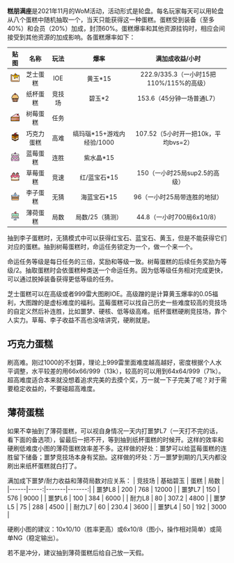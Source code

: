 **糕朋满座**是2021年11月的WoM活动，活动形式是轮盘。每名玩家每天可以用轮盘从八个蛋糕中随机抽取一个，当天只能获得这一种蛋糕。蛋糕受到装备（至多40%）和会员（20%）加成，封顶60%。蛋糕爆率和其他资源挂钩时，相应会间接受到其他资源的加成影响。各蛋糕爆率如下：

|贴图|名称|玩法|爆率|满加成收益/小时|
|:-:|:-:|:-:|:-:|:-:|
|<img src="https://github.com/putianyi889/Minesweeper-makes-me-happy/blob/main/wiki/images/piece-of-cake/507.svg" width=20>|芝士蛋糕|IOE|黄玉*15|222.9/335.3（一小时15把110%/115%的高级）|
|<img src="https://github.com/putianyi889/Minesweeper-makes-me-happy/blob/main/wiki/images/piece-of-cake/515.svg" width=20>|纸杯蛋糕|竞技场|碧玉*2|153.6（45分钟一场普通L7）|
|<img src="https://github.com/putianyi889/Minesweeper-makes-me-happy/blob/main/wiki/images/piece-of-cake/514.svg" width=20>|树莓蛋糕|任务|||
|<img src="https://github.com/putianyi889/Minesweeper-makes-me-happy/blob/main/wiki/images/piece-of-cake/511.svg" width=20>|巧克力蛋糕|高难|缟玛瑙\*15+游戏内经验/1000|107.52（5小时开一把10k，平均bvs=2）|
|<img src="https://github.com/putianyi889/Minesweeper-makes-me-happy/blob/main/wiki/images/piece-of-cake/510.svg" width=20>|蓝莓蛋糕|连胜|紫水晶*15||
|<img src="https://github.com/putianyi889/Minesweeper-makes-me-happy/blob/main/wiki/images/piece-of-cake/508.svg" width=20>|草莓蛋糕|竞速|红/蓝宝石*15|150（一小时25局sup2.5的高级）|
|<img src="https://github.com/putianyi889/Minesweeper-makes-me-happy/blob/main/wiki/images/piece-of-cake/512.svg" width=20>|李子蛋糕|无猜|海蓝宝石*15|96（一小时25局带连胜的地狱）|
|<img src="https://github.com/putianyi889/Minesweeper-makes-me-happy/blob/main/wiki/images/piece-of-cake/513.svg" width=20>|薄荷蛋糕|局数|局数/25（猜测）|44.8（一小时700局6x10/8）|

抽到李子蛋糕时，无猜模式中可以获得红宝石、蓝宝石、黄玉，但是不能获得它们对应的蛋糕。抽到树莓蛋糕时，命运任务锁定为一个，做一个来一个。

命运任务等级是每日任务的三倍，奖励和等级一致。树莓蛋糕的后续任务奖励为等级/2。抽取蛋糕时会依蛋糕种类送一个命运任务。因为低等级任务相对完成更快，可以通过脱掉装备获得更低等级的任务。

芝士蛋糕可以在高级或者999雷大图刷IOE。高级蹭的是计算黄玉爆率的0.05福利，大图蹭的是虚标难度的福利。蓝莓蛋糕可以找自己历史一些难度较高的竞技场的自定义然后补连胜，比如噩梦、硬核、低等级高难。纸杯蛋糕硬刷竞技场，靠个人实力。草莓、李子收益不高也没啥讲究，硬刷就是。

## 巧克力蛋糕
刷高难。刚过1000的不划算，理论上999雷里面难度越高越好，密度根据个人水平调整，水平较差的用66x66/999（13k），较高的可以用到64x64/999（71k）。超高难度适合本来就没想着追求完美的去摸个奖，万一就一下子完美了呢？对于需要稳定收益的，不要碰超高难度。

## 薄荷蛋糕
如果不幸抽到了薄荷蛋糕，可以视自身情况一天内打噩梦L7（一天打不完的话，看下面的备选项），留最后一把不开，等到抽到纸杯蛋糕的时候开。这样的效率和硬刷低难度小图的薄荷蛋糕效率差不多。这样做的好处：噩梦可以给蓝莓蛋糕的连胜留下储备；噩梦竞技场本身有奖励。这样做的坏处：万一噩梦到期的几天内都没刷出来纸杯蛋糕就白打了。

满加成下噩梦/耐力收益和薄荷局数对应关系：
| 竞技场  | 基础碧玉  | 蛋糕    | 局数    |
|------|-----:|-------|-------:|
| 噩梦L8 | 200 | 768   | 12000 |
| 噩梦L7 | 150 | 576   | 9000  |
| 噩梦L6 | 100 | 384   | 6000  |
| 耐力L8 | 80  | 307.2 | 4800  |
| 噩梦L5 | 75  | 288   | 4500  |
| 耐力L7 | 60  | 230.4 | 3600  |
| 噩梦L4 | 50  | 192   | 3000  |

硬刷小图的建议：10x10/10（胜率更高）或6x10/8（图小，操作相对简单）或简单NG（稳定输出）。

若不是冲分，建议抽到薄荷蛋糕后给自己放一天假。
